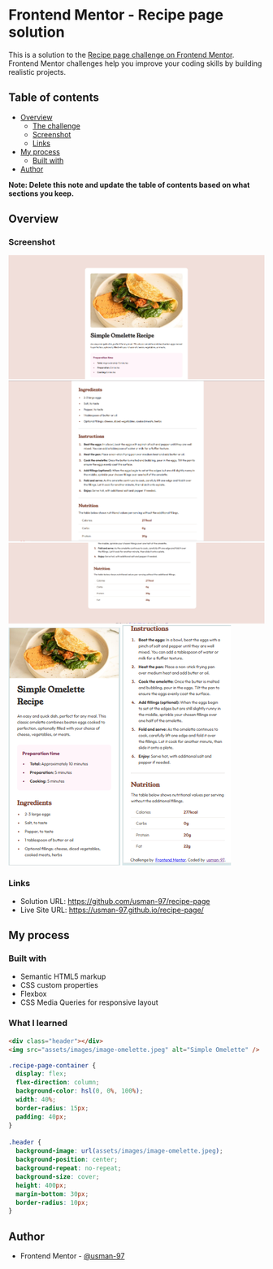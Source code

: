 # Frontend Mentor - Recipe page solution

This is a solution to the [Recipe page challenge on Frontend Mentor](https://www.frontendmentor.io/challenges/recipe-page-KiTsR8QQKm). Frontend Mentor challenges help you improve your coding skills by building realistic projects.

## Table of contents

- [Overview](#overview)
  - [The challenge](#the-challenge)
  - [Screenshot](#screenshot)
  - [Links](#links)
- [My process](#my-process)
  - [Built with](#built-with)
- [Author](#author)

**Note: Delete this note and update the table of contents based on what sections you keep.**

## Overview

### Screenshot

![](./final-design/final-design-1.png)
![](./final-design/final-design-2.png)
![](./final-design/final-design-3.png)
![](./final-design/final-mobile-design-1.png)
![](./final-design/final-mobile-design-2.png)

### Links

- Solution URL: https://github.com/usman-97/recipe-page
- Live Site URL: https://usman-97.github.io/recipe-page/

## My process

### Built with

- Semantic HTML5 markup
- CSS custom properties
- Flexbox
- CSS Media Queries for responsive layout

### What I learned

```html
<div class="header"></div>
<img src="assets/images/image-omelette.jpeg" alt="Simple Omelette" />
```

```css
.recipe-page-container {
  display: flex;
  flex-direction: column;
  background-color: hsl(0, 0%, 100%);
  width: 40%;
  border-radius: 15px;
  padding: 40px;
}

.header {
  background-image: url(assets/images/image-omelette.jpeg);
  background-position: center;
  background-repeat: no-repeat;
  background-size: cover;
  height: 400px;
  margin-bottom: 30px;
  border-radius: 10px;
}
```

## Author

- Frontend Mentor - [@usman-97](https://www.frontendmentor.io/profile/usman-97)
